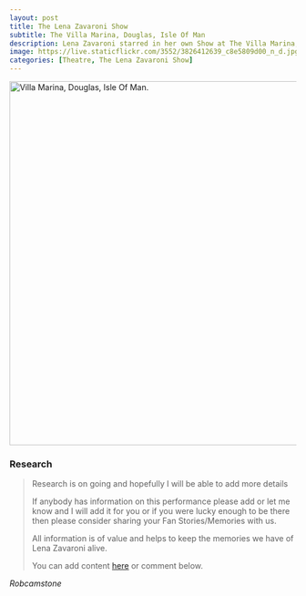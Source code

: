 ```yaml
---
layout: post
title: The Lena Zavaroni Show
subtitle: The Villa Marina, Douglas, Isle Of Man
description: Lena Zavaroni starred in her own Show at The Villa Marina, Douglas, Isle Of Man.
image: https://live.staticflickr.com/3552/3826412639_c8e5809d00_n_d.jpg
categories: [Theatre, The Lena Zavaroni Show]
---
```


<a data-flickr-embed="true"  href="https://www.flickr.com/photos/brighton/3826412639" title="Villa Marina, Douglas, Isle Of Man."><img src="https://live.staticflickr.com/3552/3826412639_c8e5809d00_b.jpg" width="1024" height="639" alt="Villa Marina, Douglas, Isle Of Man."></a><script async src="//embedr.flickr.com/assets/client-code.js" charset="utf-8"></script>

### Research
> Research is on going and hopefully I will be able to add more details
>
> If anybody has information on this performance please add or let me know and I will add it for you or if you were lucky enough to be there then please consider sharing your Fan Stories/Memories with us.
>
> All information is of value and helps to keep the memories we have of Lena Zavaroni alive.
>
> You can add content [here](https://github.com/FanzOfLenaZavaroni/fanzoflenazavaroni.github.io) or comment below.

<cite>Robcamstone</cite>


